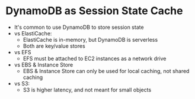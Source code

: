 # DynamoDB as Session State Cache

- It's common to use DynamoDB to store session state
- vs ElastiCache:
    - ElastiCache is in-memory, but DynamoDB is serverless
    - Both are key/value stores
- vs EFS
    - EFS must be attached to EC2 instances as a network drive
- vs EBS & Instance Store
    - EBS & Instance Store can only be used for local caching, not shared caching
- vs S3:
    - S3 is higher latency, and not meant for small objects